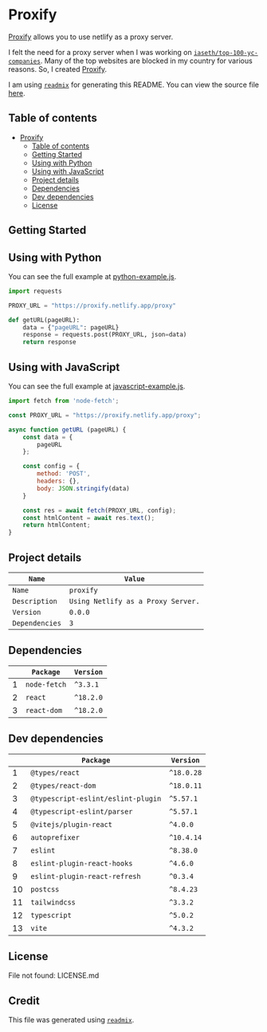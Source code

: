 
# Proxify
[Proxify](https://proxify.netlify.app/) allows you to use netlify as a proxy server.

I felt the need for a proxy server when I was working on [`iaseth/top-100-yc-companies`](https://github.com/iaseth/top-100-yc-companies).
Many of the top websites are blocked in my country for various reasons.
So, I created [Proxify](https://proxify.netlify.app/).

I am using [`readmix`](https://github.com/iaseth/readmix) for generating this README.
You can view the source file [here](https://github.com/iaseth/proxify/blob/master/README.md.rx).


## Table of contents
* [Proxify](#proxify)
    * [Table of contents](#table-of-contents)
    * [Getting Started](#getting-started)
    * [Using with Python](#using-with-python)
    * [Using with JavaScript](#using-with-javascript)
    * [Project details](#project-details)
    * [Dependencies](#dependencies)
    * [Dev dependencies](#dev-dependencies)
    * [License](#license)


## Getting Started


## Using with Python
You can see the full example at [python-example.js](https://github.com/iaseth/proxify/blob/master/python-example.js).
```python
import requests

PROXY_URL = "https://proxify.netlify.app/proxy"

def getURL(pageURL):
    data = {"pageURL": pageURL}
    response = requests.post(PROXY_URL, json=data)
    return response
```

## Using with JavaScript
You can see the full example at [javascript-example.js](https://github.com/iaseth/proxify/blob/master/javascript-example.js).
```javascript
import fetch from 'node-fetch';

const PROXY_URL = "https://proxify.netlify.app/proxy";

async function getURL (pageURL) {
    const data = {
        pageURL
    };

    const config = {
        method: 'POST',
        headers: {},
        body: JSON.stringify(data)
    }

    const res = await fetch(PROXY_URL, config);
    const htmlContent = await res.text();
    return htmlContent;
}
```


## Project details
| `Name`         | `Value`                            |
| -------------- | ---------------------------------- |
| `Name`         | `proxify`                          |
| `Description`  | `Using Netlify as a Proxy Server.` |
| `Version`      | `0.0.0`                            |
| `Dependencies` | `3`                                |



## Dependencies
|     | `Package`    | `Version`   |
| --- | ------------ | ----------- |
| 1   | `node-fetch` | `^3.3.1`    |
| 2   | `react`      | `^18.2.0`   |
| 3   | `react-dom`  | `^18.2.0`   |



## Dev dependencies
|     | `Package`                          | `Version`   |
| --- | ---------------------------------- | ----------- |
| 1   | `@types/react`                     | `^18.0.28`  |
| 2   | `@types/react-dom`                 | `^18.0.11`  |
| 3   | `@typescript-eslint/eslint-plugin` | `^5.57.1`   |
| 4   | `@typescript-eslint/parser`        | `^5.57.1`   |
| 5   | `@vitejs/plugin-react`             | `^4.0.0`    |
| 6   | `autoprefixer`                     | `^10.4.14`  |
| 7   | `eslint`                           | `^8.38.0`   |
| 8   | `eslint-plugin-react-hooks`        | `^4.6.0`    |
| 9   | `eslint-plugin-react-refresh`      | `^0.3.4`    |
| 10  | `postcss`                          | `^8.4.23`   |
| 11  | `tailwindcss`                      | `^3.3.2`    |
| 12  | `typescript`                       | `^5.0.2`    |
| 13  | `vite`                             | `^4.3.2`    |



## License
File not found: LICENSE.md



## Credit

This file was generated using [`readmix`](https://github.com/iaseth/readmix).


